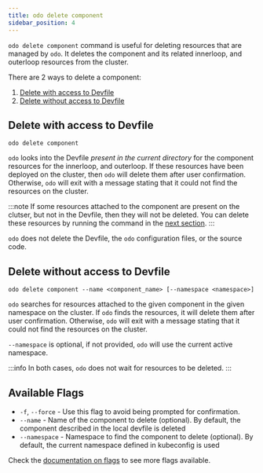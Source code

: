 ```yaml
---
title: odo delete component
sidebar_position: 4
---
```


`odo delete component` command is useful for deleting resources that are managed by `odo`. It deletes the component and its related innerloop, and outerloop resources from the cluster.

There are 2 ways to delete a component:
1. [Delete with access to Devfile](#delete-with-access-to-devfile)
2. [Delete without access to Devfile](#delete-without-access-to-devfile)

## Delete with access to Devfile
```shell
odo delete component
```
`odo` looks into the Devfile _present in the current directory_ for the component resources for the innerloop, and outerloop.
If these resources have been deployed on the cluster, then `odo` will delete them after user confirmation.
Otherwise, `odo` will exit with a message stating that it could not find the resources on the cluster.

:::note
If some resources attached to the component are present on the clutser, but not in the Devfile, then they will not be deleted.
You can delete these resources by running the command in the [next section](#delete-without-access-to-devfile).
:::

`odo` does not delete the Devfile, the `odo` configuration files, or the source code.

## Delete without access to Devfile
```shell
odo delete component --name <component_name> [--namespace <namespace>]
```

`odo` searches for resources attached to the given component in the given namespace on the cluster.
If `odo` finds the resources, it will delete them after user confirmation.
Otherwise, `odo` will exit with a message stating that it could not find the resources on the cluster.

`--namespace` is optional, if not provided, `odo` will use the current active namespace.

:::info
In both cases, `odo` does not wait for resources to be deleted.
:::

## Available Flags
* `-f`, `--force` - Use this flag to avoid being prompted for confirmation.
* `--name` - Name of the component to delete (optional). By default, the component described in the local devfile is deleted
* `--namespace` - Namespace to find the component to delete (optional). By default, the current namespace defined in kubeconfig is used

Check the [documentation on flags](flags.md) to see more flags available.